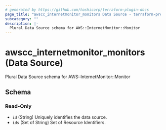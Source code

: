 ```yaml
---
# generated by https://github.com/hashicorp/terraform-plugin-docs
page_title: "awscc_internetmonitor_monitors Data Source - terraform-provider-awscc"
subcategory: ""
description: |-
  Plural Data Source schema for AWS::InternetMonitor::Monitor
---
```


# awscc_internetmonitor_monitors (Data Source)

Plural Data Source schema for AWS::InternetMonitor::Monitor



<!-- schema generated by tfplugindocs -->
## Schema

### Read-Only

- `id` (String) Uniquely identifies the data source.
- `ids` (Set of String) Set of Resource Identifiers.
